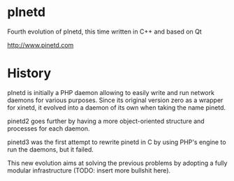 # pInetd

Fourth evolution of pInetd, this time written in C++ and based on Qt

http://www.pinetd.com

# History

pInetd is initially a PHP daemon allowing to easily write and run network
daemons for various purposes. Since its original version zero as a wrapper
for xinetd, it evolved into a daemon of its own when taking the name pinetd.

pinetd2 goes further by having a more object-oriented structure and processes
for each daemon.

pinetd3 was the first attempt to rewrite pinetd in C by using PHP's engine to
run the daemons, but it failed.

This new evolution aims at solving the previous problems by adopting a fully
modular infrastructure (TODO: insert more bullshit here).

